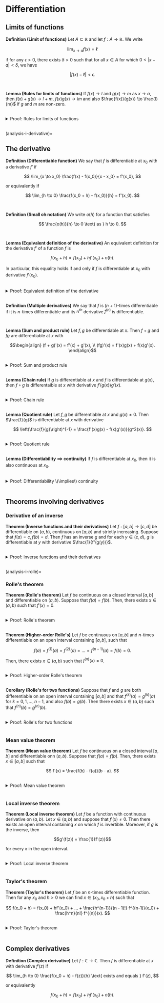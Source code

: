 # Differentiation

## Limits of functions

<div class="definition">

**Definition (Limit of functions)** Let $A \subseteq \mathbb{R}$ and let $f : A \to \mathbb{R}$. We write

$$ \lim_{x \to a} f(x) = \ell $$
    
if for any $\epsilon > 0$, there exists $\delta > 0$ such that for all $x \in A$ for which $0 < |x - a| < \delta$, we have
    
$$|f(x) - \ell| < \epsilon.$$
    
</div>
<br>

<div class="lemma">

**Lemma (Rules for limits of functions)** If $f(x) \to l$ and $g(x) \to m$ as $x \to a$, then $f(x) + g(x) \to l + m$, $f(x)g(x) \to lm$ and also $\frac{f(x)}{g(x)} \to \frac{l}{m}$ if $g$ and $m$ are non-zero.
    
</div>
<br>


<details class="proof">
<summary>Proof: Rules for limits of functions</summary>
    
In all following parts we assume $f(x) \to l$ and $g(x) \to m$ as $x \to a$.

**Proof for sums:** In general, it holds that
    
$$|(f(x) + g(x)) - (l + m)| \leq |f(x) - l| + |g(x) - m|.$$
    
Since $f, g$ have limits $l, m$, there exists for any $\epsilon > 0$ some $\delta > 0$ such that both terms of the right-hand side are less than $\frac{\epsilon}{2}$ for all $0 < |x - a| < \delta$. This means that for any $\epsilon > 0$
    
$$|(f(x) + g(x)) - (l + m)| \leq |f(x) - l| + |g(x) - m| < \epsilon, $$
    
arriving at  the result
    
**Proof for products:** In general, it holds that
    
$$|f(x)g(x) - lm| = |(f(x) - l)(g(x) - m) + (lg(x) - lm) + (mf(x) - lm)|.$$
    
Since $f, g$ have limits $l, m$, we can find $\lambda > 0$ such that
    
$$ 0 < |x - a| < \delta \implies |f(x) - l| < \lambda \text{ and } |g(x) - m| < \lambda. $$
    
Therefore we can write
    
$$|f(x)g(x) - lm| < \lambda^2 + l\lambda + m\lambda,$$
    
and since $\lambda$ can be made arbitrarily small, the right hand side above can be made arbitrarily small, smaller than any required $\epsilon > 0$. Thus we conclude
    
$$ 0 < |x - a| < \delta \implies |f(x)g(x) - lm| < \epsilon, $$
    
arriving at the result.
    
**Proof for quotients:** For this part we also assume $m$ is non-zero and $g(x)$ is also non-zero (for any argument $x$). Since $g$ has limit $l$, then for any $\lambda > 0$ we can find $\delta > 0$ such that
    
$$ 0 < |x - a| < \delta \implies |g(x) - l| < \lambda l^2. $$
    
We also have the inequality
    
$$\begin{align}
\left|\frac{1}{g(x)} - \frac{1}{l}\right| = \left|\frac{g(x) - l}{g(x)l} \right| = \frac{|g(x) - l|}{|g(x)l|} < \lambda \frac{|l|}{|g(x)|} \leq \lambda \frac{|l|}{|l| - \lambda},
\end{align}$$
    
and the right-hand side of this inequality can be made arbitrarily small by choosing a sufficiently small $\lambda$. Therefore
    
$$ \frac{1}{g(x)} \to \frac{1}{l} \text{ as } x \to a. $$
    
Using the previous result on products, with the functions $f$ and $\frac{1}{g}$, we arrive at the result.
    
</details>
<br>

(analysis-i-derivative)=
## The derivative

<div class="definition">

**Definition (Differentiable function)** We say that $f$ is differentiable at $x_0$ with a derivative $f'$ if
    
$$ \lim_{x \to x_0} \frac{f(x) - f(x_0)}{x - x_0} = f'(x_0), $$
    
or equivalently if
    
$$ \lim_{h \to 0} \frac{f(x_0 + h) - f(x_0)}{h} = f'(x_0). $$
    
</div>
<br>

<div class="definition">

**Definition (Small oh notation)** We write $o(h)$ for a function that satisfies
    
$$ \frac{o(h)}{h} \to 0 \text{ as } h \to 0. $$
    
</div>
<br>

<div class="lemma">

**Lemma (Equivalent definition of the derivative)** An equivalent definition for the derivative $f'$ of a function $f$ is
    
$$ f(x_0 + h) = f(x_0) + h f'(x_0) + o(h). $$
    
In particular, this equality holds if and only if $f$ is differentiable at $x_0$ with derivative $f'(x_0)$.
    
</div>
<br>

<details class="proof">
<summary>Proof: Equivalent definition of the derivative</summary>
    
Suppose that $f$ is a function that is differentiable at $x_0$ with a derivative $f'$. Then
    
$$\frac{f(x_0 + h) - f(x_0)}{h} \to f'(x_0) $$
    
as $h \to 0$. Rearranging we obtain
    
$$ f(x_0 + h) \to f(x_0) + hf'(x_0). $$
    
Writing $g(h) = f(x_0 + h) - (f(x_0) + hf'(x_0))$ we have
    
$$ f(x_0 + h) \to f(x_0) + hf'(x_0) + g(h), $$
    
and since $\frac{g(h)}{h} \to 0$ as $h \to 0$, it follows that $g(h) = o(h)$, arriving at the result.
    
Going the other way, suppose 
    
$$ f(x_0 + h) = f(x_0) + h f'(x_0) + o(h). $$
    
Rearranging and taking a limit we arrive at
    
$$ f'(x_0) = \lim_{h \to 0} \frac{f(x_0 + h) - f(x_0) - o(h)}{h} = \lim_{h \to 0} \frac{f(x_0 + h) - f(x_0)}{h}. $$
    
</details>
<br>

<div class="definition">

**Definition (Multiple derivatives)** We say that $f$ is $(n+1)$-times differentiable if it is $n$-times differentiable and its $n^{th}$ derivative $f^{(n)}$ is differentiable.
    
</div>
<br>

<div class="lemma">

**Lemma (Sum and product rule)** Let $f, g$ be differentiable at $x$. Then $f+g$ and $fg$ are differentiable at $x$ with
    
$$\begin{align}
(f + g)'(x) = f'(x) + g'(x), \\
(fg)'(x) = f'(x)g(x) + f(x)g'(x).
\end{align}$$
    
</div>
<br>

<details class="proof">
<summary>Proof: Sum and product rule</summary>
    
In both following parts assume the functions $f, g$ are differentiable at $x$.
    
**Proof of sum rule:** The result follows from
    
$$\begin{align}
\lim_{\epsilon \to 0} \frac{(f(x + \epsilon) + g(x + \epsilon)) - (f(x) + g(x))}{\epsilon} &= \lim_{\epsilon \to 0} \left[\frac{f(x + \epsilon) - f(x)}{\epsilon} + \frac{g(x + \epsilon) - g(x)}{\epsilon} \right] \\
&= f'(x) + g'(x).
\end{align}$$

**Proof of product rule:** Similarly, the result follows from
    
$$\begin{align}
\lim_{\epsilon \to 0} &\frac{f(x + \epsilon)g(x + \epsilon) - f(x)g(x)}{\epsilon} = \\
&= \lim_{\epsilon \to 0} \frac{f(x + \epsilon)g(x + \epsilon) - f(x)g(x + \epsilon) + f(x)g(x + \epsilon) - f(x)g(x)}{\epsilon} \\
&= \lim_{\epsilon \to 0} g(x + \epsilon) \frac{f(x + \epsilon) - f(x)}{\epsilon} + f(x)\frac{g(x + \epsilon) - g(x)}{\epsilon} \\
&= f'(x)g(x) + f(x)g'(x).
\end{align}$$
    
</details>
<br>


<div class="lemma">

**Lemma (Chain rule)** If $g$ is differentiable at $x$ and $f$ is differentiable at $g(x)$, then $f \circ g$ is differentaible at $x$ with derivative $f'(g(x))g'(x)$.
    
</div>
<br>

<details class="proof">
<summary>Proof: Chain rule</summary>
    
Suppose $f, g$ are functions such that $g$ is differentiable at $x$ and $f$ is differentiable at $g(x)$. Using the {ref}`equivalent definition of the derivative<analysis-i-derivative>` we have
    
$$\begin{align}
\lim_{\epsilon \to 0} \frac{f(g(x + \epsilon)) - f(g(x))}{\epsilon} &= \lim_{\epsilon \to 0} \frac{f(g(x) + \epsilon g'(x) + o(\epsilon)) - f(g(x))}{\epsilon} \\
&= \lim_{\epsilon \to 0} \frac{f(g(x) + \epsilon g'(x) + o(\epsilon)) - f(g(x))}{\epsilon} \\
&= \lim_{\epsilon \to 0} \frac{f(g(x)) + f'(g(x) + \epsilon g'(x) + o(\epsilon)) + o(\epsilon) - f(g(x))}{\epsilon} \\
&= f'(g(x)).
\end{align}$$
    
</details>
<br>

<div class="lemma">

**Lemma (Quotient rule)** Let $f, g$ be differentiable at $x$ and $g(x) \neq 0$. Then $\frac{f}{g}$ is differentiable at $x$ with derivative
    
$$ \left(\frac{f}{g}\right)^{-1} = \frac{f'(x)g(x) - f(x)g'(x)}{g^2(x)}. $$
    
</div>
<br>

<details class="proof">
<summary>Proof: Quotient rule</summary>
    
Suppose $f, g$ are functions such that $g$ is differentiable at $x$ and that $g(x) \neq 0$. Noting that $\frac{1}{x}$ is differentiable everywhere except $x = 0$, we can define $h(x) = g(x)^{-1}$ apply the chain rule to obtain
    
$$\begin{align}
h'(x) = - \frac{g'(x)}{g(x)^2},
\end{align}$$
    
and then apply the product role to obtain
    
$$ \left(\frac{f}{g}\right)^{-1} = \frac{f'(x)g(x) - f(x)g'(x)}{g^2(x)}. $$
    
</details>
<br>

<div class="lemma">

**Lemma (Differentiability $\implies$ continuity)** If $f$ is differentiable at $x_0$, then it is also continuous at $x_0$.
    
</div>
<br>

<details class="proof">
<summary>Proof: Differentiability \(\implies\) continuity</summary>
    
Suppose that $f$ is differentiable at $x_0$. We have
    
$$ \frac{f(x_0 + h) - f(x_0)}{h} = \frac{hf'(x_0) + o(h)}{h} = f'(x_0) + \frac{o(h)}{h}. $$
    
Since $\frac{o(h)}{h} \to 0$ as $h \to 0$, the left hand side also goes to $0$ as $h \to 0$. Taking absolute values and multiplying both sides by the function $|h|$ and taking the limit $h \to 0$ we see that
    
$$ |f(x_0 + h) - f(x_0)| \to 0 $$
    
as $h \to 0$. Therefore, by the definition of limits of functions, for any $\epsilon > 0$ we can find a $\delta > 0$ such that 
    
$$ 0 < |h| < \delta \implies |f(x_0 + h) - f(x_0)| < \epsilon, $$
    
arriving at the result.
    
</details>
<br>


## Theorems involving derivatives

### Derivative of an inverse


<div class="theorem">

**Theorem (Inverse functions and their derivatives)** Let $f : [a, b] \to [c, d]$ be differentiable on $(a, b)$, continuous on $[a, b]$ and strictly increasing. Suppose that $f(a) = c, f(b) = d$. Then $f$ has an inverse $g$ and for each $y \in (c, d)$, $g$ is differentiable at $y$ with derivative $\frac{1}{f'(g(y))}$.
    
</div>
<br>

<details class="proof">
<summary>Proof: Inverse functions and their derivatives</summary>

The inverse of $f$ exists by a {ref}`sufficient condition<analysis-i-inv>` on inverses that we proved earlier.  Let $y \in (c, d)$ and $x = g(y)$. Then letting $g(y + \epsilon) = x + \delta$ we obtain
    
$$ \frac{g(y + \epsilon) - g(y)}{\epsilon} = \frac{x + \delta - x}{f(x + \delta) - f(x)}. $$
    
Since $g$ {ref}`is continuous<analysis-i-inv>`, it follows that $g(y + \epsilon) \to g(y)$ as $\epsilon \to 0$, so $\delta \to 0$ in the same limit as well. Therefore
    
$$ \lim_{\epsilon \to 0} \frac{g(y + \epsilon) - g(y)}{\epsilon} = \lim_{\delta \to 0} \frac{x + \delta - x}{f(x + \delta) - f(x)} = \frac{1}{f'(y)} = \frac{1}{f'(g(x))}, $$
    
arriving at the result.
    
</details>
<br>


    
(analysis-i-rolle)=
### Rolle's theorem


<div class="theorem">

**Theorem (Rolle's theorem)** Let $f$ be continuous on a closed interval $[a, b]$ and differentiable on $(a, b)$. Suppose that $f(a) = f(b)$. Then, there exists $x \in (a, b)$ such that $f'(x) = 0$.

</div>
<br>

<details class="proof">
<summary>Proof: Rolle's theorem</summary>
    
If $f$ is constant, then the result follows immediately. Assume $f$ is not constant. Since $f$ is continuous in $[a, b]$, it attains a maximal (or minimal) value in the interval $(a, b)$ which is strictly larger (or smaller) than $f(a) = f(b)$ - this must hold because otherwise $f$ is constant. Assume, wlog, that $f$ attains a maximum value at $x \in (a, b)$. Since $f(x)$ is a maximal value, we must have
    
$$\begin{align}
\frac{f(x + \epsilon) - f(x)}{\epsilon} \leq 0 \leq \frac{f(x) - f(x - \epsilon)}{\epsilon}
\end{align}$$
    
and since the limits of both sides as $\epsilon \to 0$ are equal to $f'(x)$, we arrive at $f'(x) = 0$.
    
</details>
<br>

<div class="theorem">

**Theorem (Higher-order Rolle's)** Let $f$ be continuous on $[a, b]$ and $n$-times differentiable on an open interval containing $[a, b]$, such that
    
$$ f(a) = f^{(1)}(a) = f^{(2)}(a) = ... = f^{(n-1)}(a) = f(b) = 0. $$
    
Then, there exists $x \in (a, b)$ such that $f^{(n)}(x) = 0$.

</div>
<br>
    
<details class="proof">
<summary>Proof: Higher-order Rolle's theorem</summary>
    
Let $f$ be a function as defined in the theorem.
We can apply Rolle's theorem to $f$ to show that there exists $b_1 \in (a, b)$ such that $f^{(1)}(b_1) = 0$.
We can proceed iteratively, applying Rolle's theorem at each step to see that there exists $b_{k+1} \in (a, b_k)$ such that $f^{(k+1)}(b_{k+1}) = 0$.
Continuing to order $n$ we arrive at the result.
    
</details>
<br>
    
    

<div class="lemma">

**Corollary (Rolle's for two functions)** Suppose that $f$ and $g$ are both differentiable on an open interval containing $[a, b]$ and that $f^{(k)}(a) = g^{(k)}(a)$ for $k = 0, 1, ..., n - 1,$ and also $f(b) = g(b)$.
Then there exists $x \in (a, b)$ such that $f^{(n)}(b) = g^{(n)}(b)$.
    
</div>
<br>
    
<details class="proof">
<summary>Proof: Rolle's for two functions</summary>
    
We can define $h(x) = f(x) - g(x)$ and apply Higher-order Rolle's to find $x \in (a, b)$ such that
    
$$h^{(n)}(x) = 0 \implies f^{(n)}(x) = g^{(n)}(x), $$
    
arriving at the result.
    
</details>
<br>


### Mean value theorem

<div class="theorem">

**Theorem (Mean value theorem)** Let $f$ be continuous on a closed interval $[a, b]$ and differentiable onn $(a, b)$. Suppose that $f(a) = f(b)$. Then, there exists $x \in [a, b]$ such that
    
$$ f'(x) = \frac{f(b) - f(a)}{b - a}. $$

</div>
<br>
    
<details class="proof">
<summary>Proof: Mean value theorem</summary>
    
We can prove quickly prove the mean value theorem using {ref}`Rolle's theorem<analysis-i-rolle>`. Define the linear function
    
$$ g(x) = \frac{f(b) - f(a)}{b - a} x, $$
    
and observe that the function $h(x) = f(x) - g(x)$ satisfies $h(a) = h(b)$. Therefore by {ref}`Rolle's theorem<analysis-i-rolle>` there exists $x \in (a, b)$ such that

$$ h'(x) = f'(x) - g'(x) = 0 \implies f'(x) =  \frac{f(b) - f(a)}{b - a}, $$
    
arriving at the result.
    
</details>
<br>

### Local inverse theorem

<div class="theorem">

**Theorem (Local inverse theorem)** Let $f$ be a function with continuous derivative on $(a, b)$. Let $x \in (a, b)$ and suppose that $f'(x) \neq 0$. Then there exists an open interval containing $x$ on which $f$ is invertible. Moreover, if $g$ is the inverse, then
    
$$g'(f(z)) = \frac{1}{f'(z)}$$
    
for every $x$ in the open interval.
    
</div>
<br>
    
<details class="proof">
<summary>Proof: Local inverse theorem</summary>

Suppose wlog that $f'(x) \neq 0$. Consider the interval $[x - \delta, x + \delta]$. Since $f'$ is continuous, it must be the case that
    
$$ \delta_{\max} \equiv \max_{\delta} \{\delta : z \in [x - \delta, x + \delta] \implies f'(z) > 0\} > 0. $$
    
If this were not the case, we would always be able to find a $z$ arbitrarily close to $x$ such that $f'(z) \leq 0$ which would contradict the assumption that $f'$ is continuous. Therefore, $f' > 0$ in the interval
    
$$A = [x - \delta_{\max}, x + \delta_{\max}].$$
    
The result follows by applying the theorem on inverse functions proved earlier, to $f$ constrained in the interval $A$, and considering that
    
$$ g(f(z)) = z \implies g'(f(z)) f'(z) = 1, $$
    
by an application of the chain rule.
    
</details>
<br>

### Taylor's theorem

<div class="theorem">

**Theorem (Taylor's theorem)** Let $f$ be an $n$-times differentiable function. Then for any $x_0$ and $h > 0$ we can find $x \in (x_0, x_0 + h)$ such that

$$ f(x_0 + h) = f(x_0) + hf'(x_0) + ... + \frac{h^{n-1}}{(n - 1)!} f^{(n-1)}(x_0) + \frac{h^n}{n!} f^{(n)}(x). $$
    
</div>
<br>
    
<details class="proof">
<summary>Proof: Taylor's theorem</summary>

Consider the polynomial
    
$$ Q(x_0 + h) = \sum_{n = 0}^{N-1} \frac{h^n}{n!} f^{(n)}(x_0), $$
    
observing that $Q^{(k)}(x_0) = f^{(k)}(x_0)$ for $k = 0, 1, ..., N-1$. Now add another $N$-order term to $Q$, to obtain another polynomial $P$ such that $P(x_0 + h) = f(x_0 + h)$, namely
    
$$ P(x) = Q(x) + \frac{(x - x_0)^N}{h^N} \big(f(x_0 + h) - Q(x_0 + h)\big). $$
    
The polynomial $P$ therefore satisfies $P^{(k)}(x_0) = f^{(k)}(x_0)$ for $k = 0, 1, ..., n - 1,$ and also $P(x_0 + h) = f(x_0 + h)$. From the earlier {ref}`lemma on Rolle's for two functions<analysis-i-rolle>` there exists $x \in (x_0, x_0 + h)$ such that $P(x) = f(x)$, arriving at the result.
    
</details>
<br>


## Complex derivatives

<div class="definition">

**Definition (Complex derivative)** Let $f : \mathbb{C} \to \mathbb{C}$. Then $f$ is differentiable at $x$ with derivative $f'(z)$ if

$$ \lim_{h \to 0} \frac{f(x_0 + h) - f(z)}{h} \text{ exists and equals } f'(z), $$

or equivalently

$$ f(x_0 + h) = f(x_0) + hf'(x_0) + o(h). $$
    
</div>
<br>
